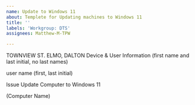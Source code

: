 ```yaml
---
name: Update to Windows 11
about: Templete for Updating machines to Windows 11
title: ''
labels: 'Workgroup: DTS'
assignees: Matthew-M-TPW

---
```


TOWNVIEW ST. ELMO, DALTON
Device & User Information (first name and last initial, no last names)

user name 
(first, last initial) <!--Last name-->

Issue
Update Computer to Windows 11

(Computer Name)
